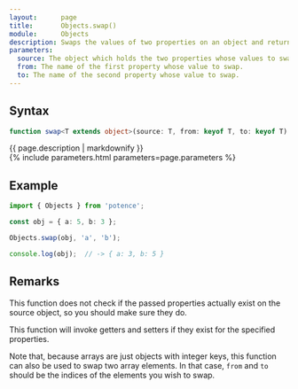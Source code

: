 ```yaml
---
layout:      page
title:       Objects.swap()
module:      Objects
description: Swaps the values of two properties on an object and returns the original object.
parameters:
  source: The object which holds the two properties whose values to swap.
  from: The name of the first property whose value to swap.
  to: The name of the second property whose value to swap.
---
```

## Syntax

```ts
function swap<T extends object>(source: T, from: keyof T, to: keyof T): T
```

<div class="description">{{ page.description | markdownify }}</div>
{% include parameters.html parameters=page.parameters %}

## Example

```ts
import { Objects } from 'potence';

const obj = { a: 5, b: 3 };

Objects.swap(obj, 'a', 'b');

console.log(obj);  // -> { a: 3, b: 5 }
```

## Remarks

This function does not check if the passed properties actually exist on the
source object, so you should make sure they do.

This function will invoke getters and setters if they exist for the specified
properties.

Note that, because arrays are just objects with integer keys, this function
can also be used to swap two array elements. In that case, `from` and `to`
should be the indices of the elements you wish to swap.
